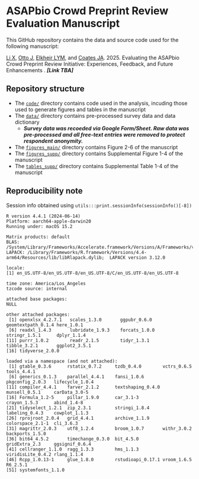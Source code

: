 # ASAPbio Crowd Preprint Review Evaluation Manuscript

This GitHub repository contains the data and source code used for the following manuscript:

[Li X](https://orcid.org/0000-0003-1796-8555), [Otto J](https://orcid.org/0009-0003-5210-9091), [Elkheir LYM](https://orcid.org/0000-0002-3516-334X), and [Coates JA](https://orcid.org/0000-0001-9039-9219). 2025. Evaluating the ASAPbio Crowd Preprint Review Initiative: Experiences, Feedback, and Future Enhancements . ***[Link TBA]***

## Repository structure 

- The [`code/`](code/) directory contains code used in the analysis, incuding those used to generate figures and tables in the manuscript 
- The [`data/`](data/) directory contains pre-processed survey data and data dictionary
  - ***Survey data was recoeded via Google Form/Sheet. Raw data was pre-processed and all free-text entries were removed to protect respondent anonymity.***
- The [`figures_main/`](figures_main/) directory contains Figure 2-6 of the manuscript
- The [`figures_supp/`](figures_supp/) directory contains Supplemental Figure 1-4 of the manuscript
- The [`tables_supp/`](tables_supp/) directory contains Supplemental Table 1-4 of the manuscript

## Reproducibility note
Session info obtained using `utils:::print.sessionInfo(sessionInfo()[-8])`
```
R version 4.4.1 (2024-06-14)
Platform: aarch64-apple-darwin20
Running under: macOS 15.2

Matrix products: default
BLAS:   /System/Library/Frameworks/Accelerate.framework/Versions/A/Frameworks/vecLib.framework/Versions/A/libBLAS.dylib 
LAPACK: /Library/Frameworks/R.framework/Versions/4.4-arm64/Resources/lib/libRlapack.dylib;  LAPACK version 3.12.0

locale:
[1] en_US.UTF-8/en_US.UTF-8/en_US.UTF-8/C/en_US.UTF-8/en_US.UTF-8

time zone: America/Los_Angeles
tzcode source: internal

attached base packages:
NULL

other attached packages:
 [1] openxlsx_4.2.7.1   scales_1.3.0       ggpubr_0.6.0       geomtextpath_0.1.4 here_1.0.1        
 [6] readxl_1.4.3       lubridate_1.9.3    forcats_1.0.0      stringr_1.5.1      dplyr_1.1.4       
[11] purrr_1.0.2        readr_2.1.5        tidyr_1.3.1        tibble_3.2.1       ggplot2_3.5.1     
[16] tidyverse_2.0.0   

loaded via a namespace (and not attached):
 [1] gtable_0.3.6      rstatix_0.7.2     tzdb_0.4.0        vctrs_0.6.5       tools_4.4.1      
 [6] generics_0.1.3    parallel_4.4.1    fansi_1.0.6       pkgconfig_2.0.3   lifecycle_1.0.4  
[11] compiler_4.4.1    farver_2.1.2      textshaping_0.4.0 munsell_0.5.1     carData_3.0-5    
[16] Formula_1.2-5     pillar_1.9.0      car_3.1-3         crayon_1.5.3      abind_1.4-8      
[21] tidyselect_1.2.1  zip_2.3.1         stringi_1.8.4     labeling_0.4.3    cowplot_1.1.3    
[26] rprojroot_2.0.4   grid_4.4.1        archive_1.1.9     colorspace_2.1-1  cli_3.6.3        
[31] magrittr_2.0.3    utf8_1.2.4        broom_1.0.7       withr_3.0.2       backports_1.5.0  
[36] bit64_4.5.2       timechange_0.3.0  bit_4.5.0         gridExtra_2.3     ggsignif_0.6.4   
[41] cellranger_1.1.0  ragg_1.3.3        hms_1.1.3         viridisLite_0.4.2 rlang_1.1.4      
[46] Rcpp_1.0.13-1     glue_1.8.0        rstudioapi_0.17.1 vroom_1.6.5       R6_2.5.1         
[51] systemfonts_1.1.0
```
